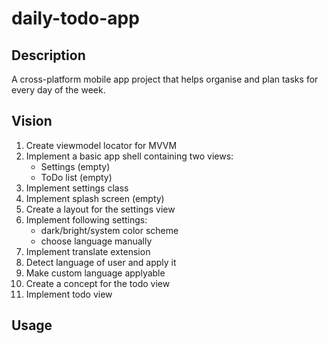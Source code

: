 # daily-todo-app

## Description

A cross-platform mobile app project that helps organise and plan tasks for every day of the week. 

## Vision
1. Create viewmodel locator for MVVM
2. Implement a basic app shell containing two views:
    - Settings (empty)
    - ToDo list (empty)
3. Implement settings class
3. Implement splash screen (empty)
4. Create a layout for the settings view
5. Implement following settings:
    - dark/bright/system color scheme
    - choose language manually
6. Implement translate extension
7. Detect language of user and apply it
8. Make custom language applyable
9. Create a concept for the todo view
10. Implement todo view


## Usage
